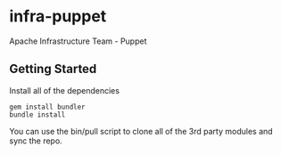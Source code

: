 infra-puppet
============

Apache Infrastructure Team - Puppet

## Getting Started
Install all of the dependencies

    gem install bundler
    bundle install

You can use the bin/pull script to clone all of the 3rd party modules and sync the repo.
